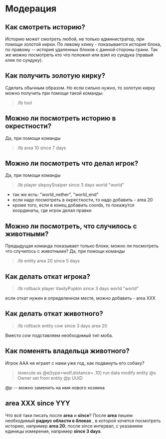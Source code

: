 # Модерация
## Как смотреть историю?
Историю может смотреть любой, не только администратор, при помощи золотой кирки.
По левому клику - показывается история блока, по правому -- история удаленных блоков с данной стороны грани.
Так же можно посмотреть кто что положил или взял из сундука (правый клик по сундуку).

## Как получить золотую кирку?
Сделать обычным образом. Но если сильно нужно, то золотую кирку можно получить при помощи такой команды:

>/lb tool

## Можно ли посмотреть историю в окрестности?
Да, при помощи команды

>/lb area 10 since 7 days

## Можно ли посмотреть что делал игрок?
Да, при помощи команды

>/lb player slepoySnaiper since 3 days world "world"

- так же есть: "world_nether", "world_end"
- если надо посмотреть в окрестности, то надо добавить - area 20
- кроме того, если в конец добавить coords, то покажутся координаты, где игрок делал правки

## Можно ли посмотреть, что случилось с животными?
Предыдущая команда показывает только блоки, можно ли посмотреть что случилось с животными? Да, при помощи команды

>/lb entity area 20 since 5 days

## Как делать откат игрока?

>/lb rollback player VasilyPupkin since 3 days world "world"

если откат нужен в определенном месте, можно добавить - area XXX

## Как делать откат животного?

>/lb rollback entity cow since 3 days area 20

Вместо *сow* подставляем необходимый тип моба.

## Как поменять владельца животного?
Игрок AAA не играет с нами уже год, как подвинуть его собаку?

>/execute as @e[type=wolf,distance=..10] run data modify entity @s Owner set from entity @p UUID

@p -- можно заменить на имя нового хозяина

## area XXX since YYY

Что всё таки писать после **area** и **since**?  После **area** пишем необходимый **радиус области в блоках** , в которой хочется посмотреть историю, например **area 20**; 
  после since интервал,  с указанием единицы измерения, например **since 3 days**.